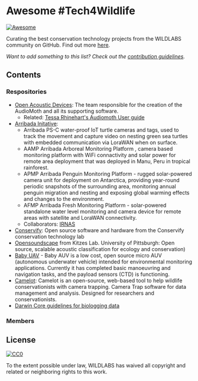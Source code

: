 # Awesome #Tech4Wildlife

[![Awesome](https://awesome.re/badge.svg)](https://awesome.re)

Curating the best conservation technology projects from the WILDLABS community on GitHub. 
Find out more [here](https://www.wildlabs.net/community/thread/679).

_Want to add something to this list? Check out the [contribution guidelines](CONTRIBUTING.md)._

## Contents

### Respositories
- [Open Acoustic Devices](https://github.com/OpenAcousticDevices): The team responsible for the creation of the AudioMoth and all its supporting software.
  - Related: [Tessa Rhinehart's Audiomoth User guide](https://github.com/rhine3/audiomoth-guide/blob/master/guide.md)
- [Arribada Initative](https://github.com/arribada): 
  - Arribada PS-C water-proof IoT turtle cameras and tags, used to track the movement and capture video on nesting green sea turtles with embedded communication via LoraWAN when on surface.
  - AAMP Arribada Arboreal Monitoring Platform , camera based monitoring platform with WiFi connactivity and solar power for remote area deployment that was deployed in Manu, Peru in tropical rainforest.
  - APMP Arribada Penguin Monitoring Platform - rugged solar-powered camera unit for deployment on Antarctica, providing year-round periodic snapshots of the surrounding area, monitoring annual penguin migration and nesting and exposing global warming effects and changes to the environment.
  - AFMP Arribada Fresh Monitoring Platform - solar-powered standalone water level monitoring and camera device for remote areas with satellite and LoraWAN connectivity. 
  - Collaborators: [IRNAS](https://github.com/IRNAS)
- [Conservify](https://github.com/conservify): Open source software and hardware from the Conservify conservation technology lab 
- [Opensoundscape](https://github.com/kitzeslab/opensoundscape) from Kitzes Lab. University of Pittsburgh: Open source, scalable acoustic classification for ecology and conservation)
- [Baby UAV](https://github.com/htarold/baby-auv) - Baby AUV is a low cost, open source micro AUV (autonomous underwater vehicle) intended for environmental monitoring applications. Currently it has completed basic manoeuvring and navigation tasks, and the payload sensors (CTD) is functioning.
- [Camelot](https://gitlab.com/camelot-project/camelot): Camelot is an open-source, web-based tool to help wildlife conservationists with camera trapping. Camera Trap software for data management and analysis. Designed for researchers and conservationists.
- [Darwin Core guidelines for biologging data](https://github.com/tdwg/dwc-for-biologging)

### Members








## License 

[![CC0](http://mirrors.creativecommons.org/presskit/buttons/88x31/svg/cc-zero.svg)](https://creativecommons.org/publicdomain/zero/1.0/)

To the extent possible under law, WILDLABS has waived all copyright and related or neighboring rights to this work.
